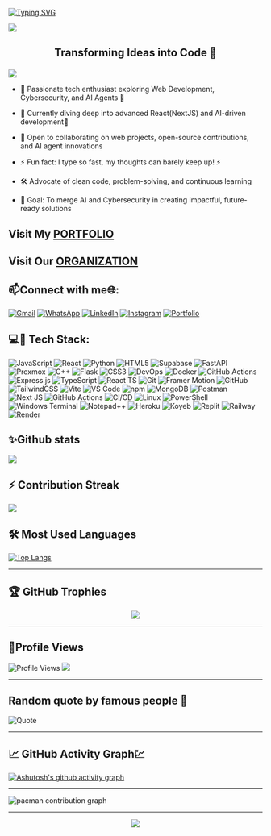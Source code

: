 [![Typing SVG](https://readme-typing-svg.herokuapp.com?font=Fira+Code&weight=600&size=25&duration=4000&pause=10&center=true&vCenter=true&width=435&lines=Hello!+Am+Arnold;A+software+Developer;API+Architect;Welcome+to+my+profile;Ready+for+collaboration)](https://git.io/typing-svg)

  <a><img src='https://i.imgur.com/LyHic3i.gif'/></a>
  ## <p align="center"> Transforming Ideas into Code 👑</p>
  <a><img src='https://i.imgur.com/LyHic3i.gif'/></a>

- 👀 Passionate tech enthusiast exploring Web Development, Cybersecurity, and AI Agents 🚀

- 🌱 Currently diving deep into advanced React(NextJS) and AI-driven development🤖

- 💞️ Open to collaborating on web projects, open-source contributions, and AI agent innovations

- ⚡ Fun fact: I type so fast, my thoughts can barely keep up! ⚡

- 🛠️ Advocate of clean code, problem-solving, and continuous learning

- 🎯 Goal: To merge AI and Cybersecurity in creating impactful, future-ready solutions


 
## <div>  Visit My <a href="https://stack-by-arnold.vercel.app/"> PORTFOLIO </a> </div>
## <div>  Visit Our <a  href="https://we-re-arnold-official.vercel.app/"> ORGANIZATION </a> </div>





<!---
nianod/nianod is a ✨ special ✨ repository because its `README.md` (this file) appears on your GitHub profile.
You can click the Preview link to take a look at your changes.
--->
 ## 📫Connect with me🌐:
[![Gmail](https://img.shields.io/badge/Gmail-D14836?style=for-the-badge&logo=gmail&logoColor=white)](mailto:arnoldkk422@gmail.com)
[![WhatsApp](https://img.shields.io/badge/WhatsApp-25D366?style=for-the-badge&logo=whatsapp&logoColor=white)](https://wa.link/ft2zsu)
[![LinkedIn](https://img.shields.io/badge/LinkedIn-0A66C2?style=for-the-badge&logo=linkedin&logoColor=white)](www.linkedin.com/in/arnold-wanza-b51654330)
[![Instagram](https://img.shields.io/badge/Instagram-%23E4405F.svg?style=for-the-badge&logo=instagram&logoColor=white)](https://www.instagram.com/ar_nold._/)
[![Portfolio](https://img.shields.io/badge/Portfolio-000000?style=for-the-badge&logo=About.me&logoColor=white)](https://stack-by-arnold.vercel.app/)



## 💻🧷 Tech Stack:
![JavaScript](https://img.shields.io/badge/JavaScript-F7DF1E?style=for-the-badge&logo=javascript&logoColor=black)
![React](https://img.shields.io/badge/React-20232A?style=for-the-badge&logo=react&logoColor=61DAFB)
![Python](https://img.shields.io/badge/Python-3776AB?style=for-the-badge&logo=python&logoColor=white)
![HTML5](https://img.shields.io/badge/HTML5-E34F26?style=for-the-badge&logo=html5&logoColor=white)
![Supabase](https://img.shields.io/badge/Supabase-3FCF8E?style=for-the-badge&logo=supabase&logoColor=white)
![FastAPI](https://img.shields.io/badge/FastAPI-005571?style=for-the-badge&logo=fastapi&logoColor=white)
![Proxmox](https://img.shields.io/badge/Proxmox-E57000?style=for-the-badge&logo=proxmox&logoColor=white)
![C++](https://img.shields.io/badge/C++-00599C?style=for-the-badge&logo=cplusplus&logoColor=white)
![Flask](https://img.shields.io/badge/Flask-000000?style=for-the-badge&logo=flask&logoColor=white)
![CSS3](https://img.shields.io/badge/CSS3-1572B6?style=for-the-badge&logo=css3&logoColor=white)
![DevOps](https://img.shields.io/badge/DevOps-0A0A0A?style=for-the-badge&logo=azuredevops&logoColor=white)
![Docker](https://img.shields.io/badge/Docker-2496ED?style=for-the-badge&logo=docker&logoColor=white)
![GitHub Actions](https://img.shields.io/badge/GitHub_Actions-2088FF?style=for-the-badge&logo=githubactions&logoColor=white)
![Express.js](https://img.shields.io/badge/Express.js-000000?style=for-the-badge&logo=express&logoColor=white)
![TypeScript](https://img.shields.io/badge/TypeScript-3178C6?style=for-the-badge&logo=typescript&logoColor=white)
![React TS](https://img.shields.io/badge/React_TS-3178C6?style=for-the-badge&logo=react&logoColor=white)
![Git](https://img.shields.io/badge/Git-F05032?style=for-the-badge&logo=git&logoColor=white)
![Framer Motion](https://img.shields.io/badge/Framer%20Motion-0055FF?style=for-the-badge&logo=framer&logoColor=white)
![GitHub](https://img.shields.io/badge/GitHub-181717?style=for-the-badge&logo=github&logoColor=white)
![TailwindCSS](https://img.shields.io/badge/TailwindCSS-%2338B2AC?style=for-the-badge&logo=tailwind-css&logoColor=white)
![Vite](https://img.shields.io/badge/Vite-646CFF?style=for-the-badge&logo=vite&logoColor=white)
![VS Code](https://img.shields.io/badge/VS%20Code-007ACC?style=for-the-badge&logo=visual-studio-code&logoColor=white)
![npm](https://img.shields.io/badge/npm-CB3837?style=for-the-badge&logo=npm&logoColor=white)
![MongoDB](https://img.shields.io/badge/MongoDB-47A248?style=for-the-badge&logo=mongodb&logoColor=white)
![Postman](https://img.shields.io/badge/Postman-FF6C37?style=for-the-badge&logo=postman&logoColor=white)
![Next JS](https://img.shields.io/badge/Next.js-000000?style=for-the-badge&logo=nextdotjs&logoColor=white)
![GitHub Actions](https://img.shields.io/badge/GitHub%20Actions-2088FF?style=for-the-badge&logo=githubactions&logoColor=white)
![CI/CD](https://img.shields.io/badge/CI%2FCD-0A66C2?style=for-the-badge&logo=azuredevops&logoColor=white)
![Linux](https://img.shields.io/badge/Linux-FCC624?style=for-the-badge&logo=linux&logoColor=black)
![PowerShell](https://img.shields.io/badge/PowerShell-5391FE?style=for-the-badge&logo=powershell&logoColor=white)
![Windows Terminal](https://img.shields.io/badge/Windows%20Terminal-4D4D4D?style=for-the-badge&logo=windows-terminal&logoColor=white)
 ![Notepad++](https://img.shields.io/badge/Notepad++-90E59A?style=for-the-badge&logo=notepad++&logoColor=black)
![Heroku](https://img.shields.io/badge/Heroku-430098?style=for-the-badge&logo=heroku&logoColor=white)
![Koyeb](https://img.shields.io/badge/Koyeb-131313?style=for-the-badge&logo=koyeb&logoColor=white)
![Replit](https://img.shields.io/badge/Replit-F26207?style=for-the-badge&logo=replit&logoColor=white)
![Railway](https://img.shields.io/badge/Railway-000000?style=for-the-badge&logo=railway&logoColor=white)
![Render](https://img.shields.io/badge/Render-46E3B7?style=for-the-badge&logo=render&logoColor=black)

## ✨Github stats
<p><a href="https://github.com/nianod"><img src="https://github-readme-stats.vercel.app/api?username=nianod&show_icons=true&theme=radical"></a></p>


## ⚡ Contribution Streak  
![](https://nirzak-streak-stats.vercel.app/?user=nianod&theme=radical&hide_border=false)<br/>


## 🛠️ Most Used Languages
[![Top Langs](https://github-readme-stats.vercel.app/api/top-langs/?username=nianod&layout=donut-vertical&langs_count=8&bg_color=000&border_color=fff&title_color=fcc419&text_color=fff)](https://github.com/nianod/github-readme-stats)

---

## 🏆 GitHub Trophies
<p align="center">
  <img src="https://github-profile-trophy.vercel.app/?username=nianod&theme=radical&no-bg=true&no-frame=true" />
</p>

---
## 👀Profile Views
![Profile Views](https://komarev.com/ghpvc/?username=lewiii254&color=blue&style=flat)
<a href="https://www.github.com/lewiii254" target="_blank" rel="noreferrer"><img
src="https://img.shields.io/github/followers/lewiii254?logo=github&style=for-the-badge&color=0891b2&labelColor=1c1917" /></a>

---

  ## Random quote by famous people 🧠
![Quote](https://quotes-github-readme.vercel.app/api?type=horizontal&theme=tokyonight)

---
## 📈 GitHub Activity Graph💹  
[![Ashutosh's github activity graph](https://github-readme-activity-graph.vercel.app/graph?username=nianod&theme=react-dark)](https://github.com/ashutosh00710/github-readme-activity-graph)

---

<picture>
  <source media="(prefers-color-scheme: dark)" srcset="https://raw.githubusercontent.com/endisuwandii/endisuwandii/output/pacman-contribution-graph-dark.svg">
  <source media="(prefers-color-scheme: light)" srcset="https://raw.githubusercontent.com/endisuwandii/endisuwandii/output/pacman-contribution-graph.svg">
  <img alt="pacman contribution graph" src="https://raw.githubusercontent.com/endisuwandii/endisuwandii/output/pacman-contribution-graph.svg">
</picture>

---

<p align="center">
     <img src="https://capsule-render.vercel.app/api?type=waving&color=gradient&height=100&section=footer"/>
</p>




